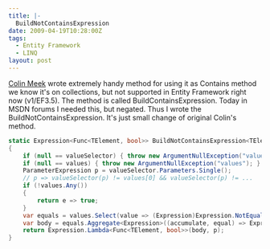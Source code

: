 ```yaml
---
title: |-
  BuildNotContainsExpression
date: 2009-04-19T10:28:00Z
tags:
  - Entity Framework
  - LINQ
layout: post
---
```

[Colin Meek][1] wrote extremely handy method for using it as Contains method we know it's on collections, but not supported in Entity Framework right now (v1/EF3.5). The method is called BuildContainsExpression. Today in MSDN forums I needed this, but negated. Thus I wrote the BuildNotContainsExpression. It's just small change of original Colin's method.

```csharp
static Expression<Func<TElement, bool>> BuildNotContainsExpression<TElement, TValue>(Expression<Func<TElement, TValue>> valueSelector, IEnumerable<TValue> values)
{
    if (null == valueSelector) { throw new ArgumentNullException("valueSelector"); }
    if (null == values) { throw new ArgumentNullException("values"); }
    ParameterExpression p = valueSelector.Parameters.Single();
    // p => valueSelector(p) != values[0] && valueSelector(p) != ...
    if (!values.Any())
    {
        return e => true;
    }
    var equals = values.Select(value => (Expression)Expression.NotEqual(valueSelector.Body, Expression.Constant(value, typeof(TValue))));
    var body = equals.Aggregate<Expression>((accumulate, equal) => Expression.And(accumulate, equal));
    return Expression.Lambda<Func<TElement, bool>>(body, p);
}
```

[1]: http://blogs.msdn.com/meek/